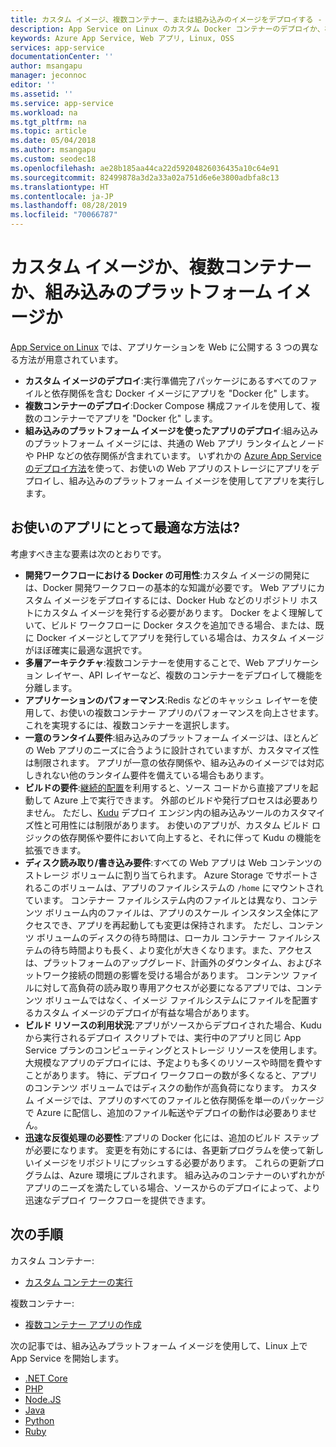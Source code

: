 ```yaml
---
title: カスタム イメージ、複数コンテナー、または組み込みのイメージをデプロイする - Azure App Service | Microsoft Docs
description: App Service on Linux のカスタム Docker コンテナーのデプロイか、複数コンテナーか、組み込みのアプリケーション フレームワークかを判断する方法
keywords: Azure App Service, Web アプリ, Linux, OSS
services: app-service
documentationCenter: ''
author: msangapu
manager: jeconnoc
editor: ''
ms.assetid: ''
ms.service: app-service
ms.workload: na
ms.tgt_pltfrm: na
ms.topic: article
ms.date: 05/04/2018
ms.author: msangapu
ms.custom: seodec18
ms.openlocfilehash: ae28b185aa44ca22d59204826036435a10c64e91
ms.sourcegitcommit: 82499878a3d2a33a02a751d6e6e3800adbfa8c13
ms.translationtype: HT
ms.contentlocale: ja-JP
ms.lasthandoff: 08/28/2019
ms.locfileid: "70066787"
---
```

# <a name="custom-image-multi-container-or-built-in-platform-image"></a>カスタム イメージか、複数コンテナーか、組み込みのプラットフォーム イメージか

[App Service on Linux](app-service-linux-intro.md) では、アプリケーションを Web に公開する 3 つの異なる方法が用意されています。

- **カスタム イメージのデプロイ**:実行準備完了パッケージにあるすべてのファイルと依存関係を含む Docker イメージにアプリを "Docker 化" します。
- **複数コンテナーのデプロイ**:Docker Compose 構成ファイルを使用して、複数のコンテナーでアプリを "Docker 化" します。
- **組み込みのプラットフォーム イメージを使ったアプリのデプロイ**:組み込みのプラットフォーム イメージには、共通の Web アプリ ランタイムとノードや PHP などの依存関係が含まれています。 いずれかの [Azure App Service のデプロイ方法](../deploy-local-git.md?toc=%2fazure%2fapp-service%2fcontainers%2ftoc.json)を使って、お使いの Web アプリのストレージにアプリをデプロイし、組み込みのプラットフォーム イメージを使用してアプリを実行します。

## <a name="which-method-is-right-for-your-app"></a>お使いのアプリにとって最適な方法は? 

考慮すべき主な要素は次のとおりです。

- **開発ワークフローにおける Docker の可用性**:カスタム イメージの開発には、Docker 開発ワークフローの基本的な知識が必要です。 Web アプリにカスタム イメージをデプロイするには、Docker Hub などのリポジトリ ホストにカスタム イメージを発行する必要があります。 Docker をよく理解していて、ビルド ワークフローに Docker タスクを追加できる場合、または、既に Docker イメージとしてアプリを発行している場合は、カスタム イメージがほぼ確実に最適な選択です。
- **多層アーキテクチャ**:複数コンテナーを使用することで、Web アプリケーション レイヤー、API レイヤーなど、複数のコンテナーをデプロイして機能を分離します。 
- **アプリケーションのパフォーマンス**:Redis などのキャッシュ レイヤーを使用して、お使いの複数コンテナー アプリのパフォーマンスを向上させます。 これを実現するには、複数コンテナーを選択します。
- **一意のランタイム要件**:組み込みのプラットフォーム イメージは、ほとんどの Web アプリのニーズに合うように設計されていますが、カスタマイズ性は制限されます。 アプリが一意の依存関係や、組み込みのイメージでは対応しきれない他のランタイム要件を備えている場合もあります。
- **ビルドの要件**:[継続的配置](../deploy-continuous-deployment.md?toc=%2fazure%2fapp-service%2fcontainers%2ftoc.json)を利用すると、ソース コードから直接アプリを起動して Azure 上で実行できます。 外部のビルドや発行プロセスは必要ありません。 ただし、[Kudu](https://github.com/projectkudu/kudu/wiki) デプロイ エンジン内の組み込みツールのカスタマイズ性と可用性には制限があります。 お使いのアプリが、カスタム ビルド ロジックの依存関係や要件において向上すると、それに伴って Kudu の機能を拡張できます。
- **ディスク読み取り/書き込み要件**:すべての Web アプリは Web コンテンツのストレージ ボリュームに割り当てられます。 Azure Storage でサポートされるこのボリュームは、アプリのファイルシステムの `/home` にマウントされています。 コンテナー ファイルシステム内のファイルとは異なり、コンテンツ ボリューム内のファイルは、アプリのスケール インスタンス全体にアクセスでき、アプリを再起動しても変更は保持されます。 ただし、コンテンツ ボリュームのディスクの待ち時間は、ローカル コンテナー ファイルシステムの待ち時間よりも長く、より変化が大きくなります。また、アクセスは、プラットフォームのアップグレード、計画外のダウンタイム、およびネットワーク接続の問題の影響を受ける場合があります。 コンテンツ ファイルに対して高負荷の読み取り専用アクセスが必要になるアプリでは、コンテンツ ボリュームではなく、イメージ ファイルシステムにファイルを配置するカスタム イメージのデプロイが有益な場合があります。
- **ビルド リソースの利用状況**:アプリがソースからデプロイされた場合、Kudu から実行されるデプロイ スクリプトでは、実行中のアプリと同じ App Service プランのコンピューティングとストレージ リソースを使用します。 大規模なアプリのデプロイには、予定よりも多くのリソースや時間を費やすことがあります。 特に、デプロイ ワークフローの数が多くなると、アプリのコンテンツ ボリュームではディスクの動作が高負荷になります。 カスタム イメージでは、アプリのすべてのファイルと依存関係を単一のパッケージで Azure に配信し、追加のファイル転送やデプロイの動作は必要ありません。
- **迅速な反復処理の必要性**:アプリの Docker 化には、追加のビルド ステップが必要になります。 変更を有効にするには、各更新プログラムを使って新しいイメージをリポジトリにプッシュする必要があります。 これらの更新プログラムは、Azure 環境にプルされます。 組み込みのコンテナーのいずれかがアプリのニーズを満たしている場合、ソースからのデプロイによって、より迅速なデプロイ ワークフローを提供できます。

## <a name="next-steps"></a>次の手順

カスタム コンテナー:
* [カスタム コンテナーの実行](quickstart-docker-go.md)

複数コンテナー:
* [複数コンテナー アプリの作成](quickstart-multi-container.md)

次の記事では、組み込みプラットフォーム イメージを使用して、Linux 上で App Service を開始します。

* [.NET Core](quickstart-dotnetcore.md)
* [PHP](quickstart-php.md)
* [Node.JS](quickstart-nodejs.md)
* [Java](quickstart-java.md)
* [Python](quickstart-python.md)
* [Ruby](quickstart-ruby.md)